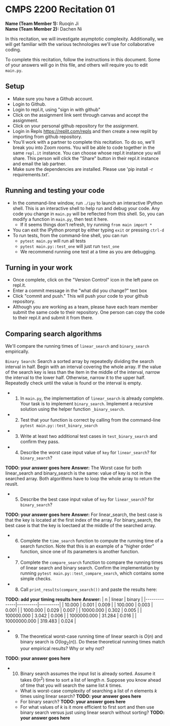 # CMPS 2200  Recitation 01

**Name (Team Member 1):** Ruoqin Ji  
**Name (Team Member 2):** Dachen Ni

In this recitation, we will investigate asymptotic complexity. Additionally, we will get familiar with the various technologies we'll use for collaborative coding.

To complete this recitation, follow the instructions in this document. Some of your answers will go in this file, and others will require you to edit `main.py`.


## Setup
- Make sure you have a Github account.
- Login to Github.
- Login to repl.it, using "sign in with github"
- Click on the assignment link sent through canvas and accept the assignment. 
- Click on your personal github repository for the assignment.
- Login in Repls https://replit.com/repls and then create a new replit by importing from github repository.
- You'll work with a partner to complete this recitation. To do so, we'll break you into Zoom rooms. You will be able to code together in the same `repl.it` instance. You can choose whose repl.it instance you will share. This person will click the "Share" button in their repl.it instance and email the lab partner.
- Make sure the dependencies are installed. Please use 'pip install -r requirements.txt'.

## Running and testing your code
- In the command-line window, run `./ipy` to launch an interactive IPython shell. This is an interactive shell to help run and debug your code. Any code you change in `main.py` will be reflected from this shell. So, you can modify a function in `main.py`, then test it here.
  + If it seems things don't refresh, try running `from main import *`
- You can exit the IPython prompt by either typing `exit` or pressing `ctrl-d`
- To run tests, from the command-line shell, you can run
  + `pytest main.py` will run all tests
  + `pytest main.py::test_one` will just run `test_one`
  + We recommend running one test at a time as you are debugging.

## Turning in your work

- Once complete, click on the "Version Control" icon in the left pane on repl.it.
- Enter a commit message in the "what did you change?" text box
- Click "commit and push." This will push your code to your github repository.
- Although you are working as a team, please have each team member submit the same code to their repository. One person can copy the code to their repl.it and submit it from there.

## Comparing search algorithms

We'll compare the running times of `linear_search` and `binary_search` empirically.

`Binary Search`: Search a sorted array by repeatedly dividing the search interval in half. Begin with an interval covering the whole array. If the value of the search key is less than the item in the middle of the interval, narrow the interval to the lower half. Otherwise, narrow it to the upper half. Repeatedly check until the value is found or the interval is empty.

- 1. In `main.py`, the implementation of `linear_search` is already complete. Your task is to implement `binary_search`. Implement a recursive solution using the helper function `_binary_search`. 

- 2. Test that your function is correct by calling from the command-line `pytest main.py::test_binary_search`

- 3. Write at least two additional test cases in `test_binary_search` and confirm they pass.

- 4. Describe the worst case input value of `key` for `linear_search`? for `binary_search`? 

**TODO: your answer goes here**
**Answer:**  The Worst case for both linear_search and binary_search is the same: value of key is not in the searched array. Both algorithms have to loop the whole array to return the reuslt. 

- 5. Describe the best case input value of `key` for `linear_search`? for `binary_search`? 

**TODO: your answer goes here**
**Answer:** For linear_search, the best case is that the key is located at the first index of the array. For binary_search, the best case is that the key is loectaed at the middle of the searched array.

- 6. Complete the `time_search` function to compute the running time of a search function. Note that this is an example of a "higher order" function, since one of its parameters is another function.

- 7. Complete the `compare_search` function to compare the running times of linear search and binary search. Confirm the implementation by running `pytest main.py::test_compare_search`, which contains some simple checks.

- 8. Call `print_results(compare_search())` and paste the results here:

**TODO: add your timing results here**
**Answer:** 
|            n |   linear |   binary |
|--------------|----------|----------|
|       10.000 |    0.001 |    0.009 |
|      100.000 |    0.003 |    0.001 |
|     1000.000 |    0.029 |    0.007 |
|    10000.000 |    0.302 |    0.005 |
|   100000.000 |    3.042 |    0.006 |
|  1000000.000 |   31.284 |    0.016 |
| 10000000.000 |  319.483 |    0.024 |

- 9. The theoretical worst-case running time of linear search is $O(n)$ and binary search is $O(log_2(n))$. Do these theoretical running times match your empirical results? Why or why not?

**TODO: your answer goes here**

- 10. Binary search assumes the input list is already sorted. Assume it takes $\Theta(n^2)$ time to sort a list of length $n$. Suppose you know ahead of time that you will search the same list $k$ times. 
  + What is worst-case complexity of searching a list of $n$ elements $k$ times using linear search? **TODO: your answer goes here**
  + For binary search? **TODO: your answer goes here**
  + For what values of $k$ is it more efficient to first sort and then use binary search versus just using linear search without sorting? **TODO: your answer goes here**
